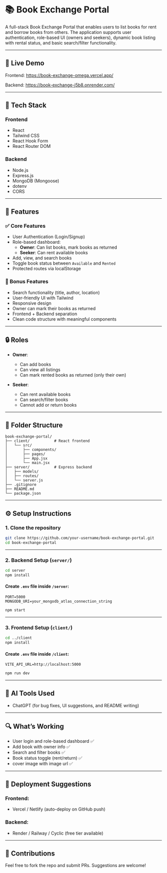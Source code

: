 # 📚 Book Exchange Portal

A full-stack Book Exchange Portal that enables users to list books for rent and borrow books from others. The application supports user authentication, role-based UI (owners and seekers), dynamic book listing with rental status, and basic search/filter functionality.

---

## 🔗 Live Demo

Frontend: https://book-exchange-omega.vercel.app/

Backend: https://book-exchange-j5b8.onrender.com/

---

## 🧰 Tech Stack

### Frontend
- React
- Tailwind CSS
- React Hook Form
- React Router DOM

### Backend
- Node.js
- Express.js
- MongoDB (Mongoose)
- dotenv
- CORS

---

## 🚀 Features

### ✅ Core Features
- User Authentication (Login/Signup)
- Role-based dashboard:
  - **Owner**: Can list books, mark books as returned
  - **Seeker**: Can rent available books
- Add, view, and search books
- Toggle book status between `Available` and `Rented`
- Protected routes via localStorage

### 🎁 Bonus Features
- Search functionality (title, author, location)
- User-friendly UI with Tailwind
- Responsive design
- Owner can mark their books as returned
- Frontend + Backend separation
- Clean code structure with meaningful components

---

## 🔒 Roles

- **Owner**:
  - Can add books
  - Can view all listings
  - Can mark rented books as returned (only their own)
  
- **Seeker**:
  - Can rent available books
  - Can search/filter books
  - Cannot add or return books

---

## 📁 Folder Structure

```
book-exchange-portal/
├── client/           # React frontend
│   └── src/
│       ├── components/
│       ├── pages/
│       ├── App.jsx
│       └── main.jsx
├── server/           # Express backend
│   ├── models/
│   ├── routes/
│   └── server.js
├── .gitignore
├── README.md
└── package.json
```

---

## ⚙️ Setup Instructions

### 1. Clone the repository

```bash
git clone https://github.com/your-username/book-exchange-portal.git
cd book-exchange-portal
```

---

### 2. Backend Setup (`server/`)

```bash
cd server
npm install
```

#### Create `.env` file inside `/server`:

```env
PORT=5000
MONGODB_URI=your_mongodb_atlas_connection_string
```

```bash
npm start
```

---

### 3. Frontend Setup (`client/`)

```bash
cd ../client
npm install
```

#### Create `.env` file inside `/client`:

```env
VITE_API_URL=http://localhost:5000
```

```bash
npm run dev
```

---

## 🤖 AI Tools Used

- ChatGPT (for bug fixes, UI suggestions, and README writing)

---

## 🔍 What’s Working

- User login and role-based dashboard ✅
- Add book with owner info ✅
- Search and filter books ✅
- Book status toggle (rent/return) ✅
- cover image with image url ✅

---

## 📌 Deployment Suggestions

### Frontend:
- Vercel / Netlify (auto-deploy on GitHub push)

### Backend:
- Render / Railway / Cyclic (free tier available)

---

## 🤝 Contributions

Feel free to fork the repo and submit PRs. Suggestions are welcome!
